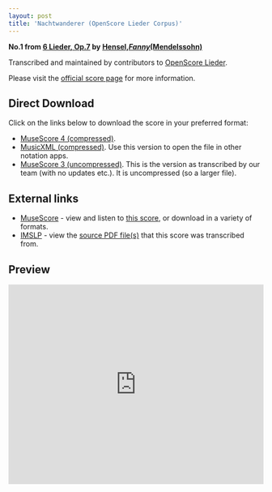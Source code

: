 ```yaml
---
layout: post
title: 'Nachtwanderer (OpenScore Lieder Corpus)'
---
```


__No.1 from [6 Lieder, Op.7](https://fourscoreandmore.org/OpenScore/Hensel%2C_Fanny_%28Mendelssohn%29/6_Lieder%2C_Op.7/) by [Hensel,_Fanny_(Mendelssohn)](https://fourscoreandmore.org/OpenScore/Hensel%2C_Fanny_%28Mendelssohn%29)__

Transcribed and maintained by contributors to [OpenScore Lieder].

Please visit the [official score page] for more information.

[official score page]: https://musescore.com/openscore-lieder-corpus/scores/5987757
[OpenScore Lieder]: https://musescore.com/openscore-lieder-corpus

## Direct Download

Click on the links below to download the score in your preferred format:
- [MuseScore 4 (compressed)](https://fourscoreandmore.org/OpenScore/Hensel%2C_Fanny_%28Mendelssohn%29/6_Lieder%2C_Op.7/1_Nachtwanderer.mscz).
- [MusicXML (compressed)](https://fourscoreandmore.org/OpenScore/Hensel%2C_Fanny_%28Mendelssohn%29/6_Lieder%2C_Op.7/1_Nachtwanderer.mxl). Use this version to open the file in other notation apps.
- [MuseScore 3 (uncompressed)](https://raw.githubusercontent.com/OpenScore/Lieder/refs/heads/main/scores/Hensel%2C_Fanny_%28Mendelssohn%29/6_Lieder%2C_Op.7/1_Nachtwanderer/lc5987757.mscx). This is the version as transcribed by our team (with no updates etc.). It is uncompressed (so a larger file).

## External links

- [MuseScore] - view and listen to [this score][MuseScore], or download in a variety of formats.
- [IMSLP] - view the [source PDF file(s)][IMSLP] that this score was transcribed from.

[MuseScore]: https://musescore.com/score/5987757
[IMSLP]: https://imslp.org/wiki/Special:ReverseLookup/558449

## Preview

<iframe width="100%" height="394" src="https://musescore.com/openscore-lieder-corpus/scores/5987757/embed" frameborder="0" allowfullscreen allow="autoplay; fullscreen"></iframe>
